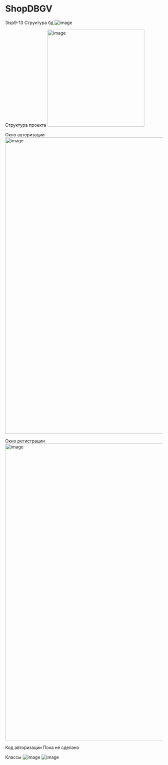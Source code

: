 # ShopDBGV
 3isp9-13
Структура бд
![image](https://user-images.githubusercontent.com/98550812/216910218-3024c5de-ad19-4a74-b7e7-d6f7c7902f5e.png)

Структура проекта
<img width="310" alt="image" src="https://user-images.githubusercontent.com/98550812/216286364-585e4e4b-9f7a-43c0-8c97-3d7366997d8d.png">

Окно авторизации
<img width="947" alt="image" src="https://user-images.githubusercontent.com/98550812/216286770-08cd20c1-d8ca-440f-8baa-d91e254cb951.png">

Окно регистрации
<img width="948" alt="image" src="https://user-images.githubusercontent.com/98550812/216286634-8bc0d778-41af-4b49-aa74-ac3a0fa0ddfd.png">

Код авторизации
Пока не сделано

Классы
![image](https://user-images.githubusercontent.com/98550812/216287317-983a8ba9-0a05-43da-8140-5f99028187ea.png)
![image](https://user-images.githubusercontent.com/98550812/216287340-8f171a6e-865e-42a8-a90a-9a42f1629fc9.png)


